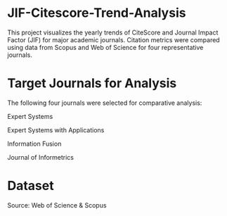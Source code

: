 # JIF-Citescore-Trend-Analysis




This project visualizes the yearly trends of CiteScore and Journal Impact Factor (JIF) for major academic journals.
Citation metrics were compared using data from Scopus and Web of Science for four representative journals.

# Target Journals for Analysis 


The following four journals were selected for comparative analysis:

Expert Systems

Expert Systems with Applications

Information Fusion

Journal of Informetrics

# Dataset 


Source: Web of Science & Scopus


